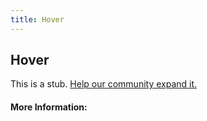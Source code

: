 ```yaml
---
title: Hover
---
```


## Hover

This is a stub. [Help our community expand it.](https://github.com/freeCodeCamp/guide-articles/tree/master/articles/CSS/Selectors/Pseudo/Hover/index.md)

<!-- The article goes here, in GitHub-flavored Markdown. Feel free to add YouTube videos, images, and CodePen/JSBin embeds  -->

#### More Information:
<!-- Please add any articles you think might be helpful to read before writing the article -->



